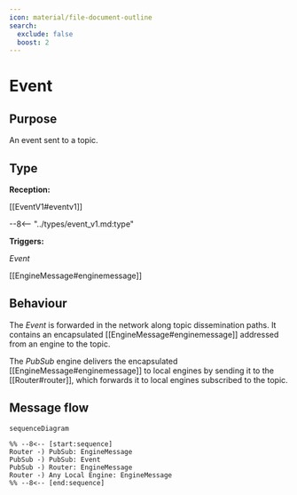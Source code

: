 ```yaml
---
icon: material/file-document-outline
search:
  exclude: false
  boost: 2
---
```


# Event

## Purpose

<!-- --8<-- [start:purpose] -->
An event sent to a topic.
<!-- --8<-- [end:purpose] -->

## Type

<!-- --8<-- [start:type] -->
**Reception:**

[[EventV1#eventv1]]

--8<-- "../types/event_v1.md:type"

**Triggers:**

*Event*

[[EngineMessage#enginemessage]]
<!-- --8<-- [end:type] -->

## Behaviour

<!-- --8<-- [start:behaviour] -->
The *Event* is forwarded in the network along topic dissemination paths.
It contains an encapsulated [[EngineMessage#enginemessage]] addressed from an engine to the topic.

The *PubSub* engine delivers the encapsulated [[EngineMessage#enginemessage]] to local engines
by sending it to the [[Router#router]], which forwards it to local engines subscribed to the topic.
<!-- --8<-- [end:behaviour] -->

## Message flow

<!-- --8<-- [start:messages] -->
```mermaid
sequenceDiagram

%% --8<-- [start:sequence]
Router -) PubSub: EngineMessage
PubSub -) PubSub: Event
PubSub -) Router: EngineMessage
Router -) Any Local Engine: EngineMessage
%% --8<-- [end:sequence]
```
<!-- --8<-- [end:messages] -->

